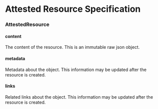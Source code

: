 # Attested Resource Specification


### AttestedResource

#### content

The content of the resource. This is an immutable raw json object.

#### metadata

Metadata about the object. This information may be updated after the resource is created.

#### links

Related links about the object. This information may be updated after the resource is created.

